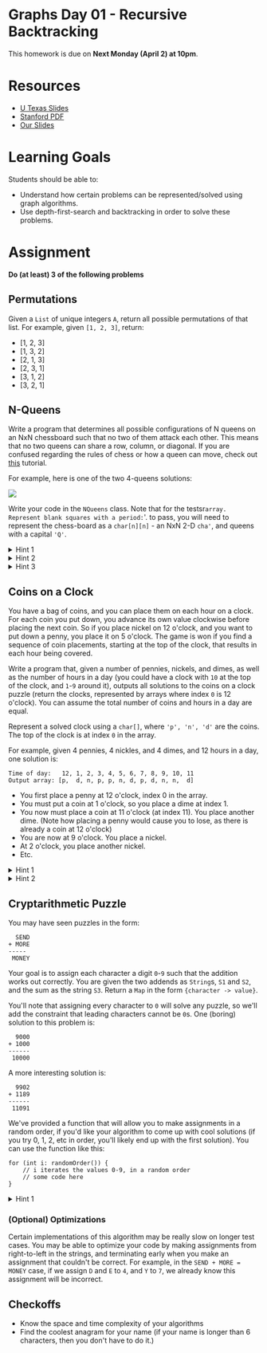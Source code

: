 # Graphs Day 01 - Recursive Backtracking

This homework is due on **Next Monday (April 2) at 10pm**.

# Resources

- [U Texas Slides](https://www.cs.utexas.edu/~scottm/cs314/handouts/slides/Topic13RecursiveBacktracking.pdf)
- [Stanford PDF](https://drive.google.com/open?id=1PoNEWRAI6s7em0eHVPgQAL2l-2__eq4l)
- [Our Slides](https://drive.google.com/open?id=1Cu_24HYXFxT4x29JgURj60sF4KTPH3Uh6E0ARDguJqU)

# Learning Goals

Students should be able to:

- Understand how certain problems can be represented/solved using graph algorithms.
- Use depth-first-search and backtracking in order to solve these problems.

# Assignment

**Do (at least) 3 of the following problems**

## Permutations

Given a `List` of unique integers `A`, return all possible permutations of that list. For example, given `[1, 2, 3]`, return:

- [1, 2, 3]
- [1, 3, 2]
- [2, 1, 3]
- [2, 3, 1]
- [3, 1, 2]
- [3, 2, 1]

## N-Queens

Write a program that determines all possible configurations of N queens on an NxN chessboard such that no two of them attack each other. This means that no two queens can share a row, column, or diagonal. If you are confused regarding the rules of chess or how a queen can move, check out [this](https://www.chessusa.com/chess-rules.html) tutorial.

For example, here is one of the two 4-queens solutions:

![](https://developers.google.com/optimization/images/queens/sol_4x4_b.png)

Write your code in the `NQueens` class. Note that for the testsr` array. Represent blank squares with a period: `'. to pass, you will need to represent the chess-board as a `char[n][n]` - an NxN 2-D `cha'`, and queens with a capital `'Q'`.

<details>
  <summary>Hint 1</summary>
  There must be a queen in every row of the chess board. Start at the top row of the board, and try to assign a queen to each column. Pass along which row you are currently assigning as a variable in your recursive function.
</details>

<details>
  <summary>Hint 2</summary>
  Use a data structure with O(1) access to store which columns contain queens.
</details>

<details>
  <summary>Hint 3</summary>
  We have provided a function to check if a Queen is on a the same diagonal as an input location (read the function comment to understand what it does). You may find this function helpful when checking if a location is valid for a queen.
</details>

## Coins on a Clock

You have a bag of coins, and you can place them on each hour on a clock. For each coin you put down, you advance its own value clockwise before placing the next coin. So if you place nickel on 12 o'clock, and you want to put down a penny, you place it on 5 o'clock. The game is won if you find a sequence of coin placements, starting at the top of the clock, that results in each hour being covered.

Write a program that, given a number of pennies, nickels, and dimes, as well as the number of hours in a day (you could have a clock with `10` at the top of the clock, and `1`-`9` around it), outputs all solutions to the coins on a clock puzzle (return the clocks, represented by arrays where index `0` is 12 o'clock). You can assume the total number of coins and hours in a day are equal.

Represent a solved clock using a `char[]`, where `'p', 'n', 'd'` are the coins. The top of the clock is at index `0` in the array.

For example, given 4 pennies, 4 nickles, and 4 dimes, and 12 hours in a day, one solution is:

```
Time of day:   12, 1, 2, 3, 4, 5, 6, 7, 8, 9, 10, 11
Output array: [p,  d, n, p, p, n, d, p, d, n, n,  d]
```

- You first place a penny at 12 o'clock, index 0 in the array.
- You must put a coin at 1 o'clock, so you place a dime at index 1.
- You now must place a coin at 11 o'clock (at index 11). You place another dime. (Note how placing a penny would cause you to lose, as there is already a coin at 12 o'clock)
- You are now at 9 o'clock. You place a nickel.
- At 2 o'clock, you place another nickel.
- Etc.

<details>
  <summary>Hint 1</summary>
  Keep track of how many of each coin you have remaining. If all are 0, then you have completed the puzzle.
</details>


<details>
  <summary>Hint 2</summary>
  Make one of your recursion variables the current location to place a coin (for example, call it `i`). Ie, for your first recursive call, `i=0`. If you then place a dime, in your next recursive call, `i=10`.
</details>

## Cryptarithmetic Puzzle

You may have seen puzzles in the form:

```
  SEND
+ MORE
-----
 MONEY
```

Your goal is to assign each character a digit `0`-`9` such that the addition works out correctly. You are given the two addends as `String`s, `S1` and `S2`, and the sum as the string `S3`. Return a `Map` in the form `{character -> value}`.

You'll note that assigning every character to `0` will solve any puzzle, so we'll add the constraint that leading characters cannot be `0`s. One (boring) solution to this problem is:

```
  9000
+ 1000
------
 10000
```

A more interesting solution is:

```
  9902
+ 1189
------
 11091
```

We've provided a function that will allow you to make assignments in a random order, if you'd like your algorithm to come up with cool solutions (if you try 0, 1, 2, etc in order, you'll likely end up with the first solution). You can use the function like this:

```
for (int i: randomOrder()) {
    // i iterates the values 0-9, in a random order
    // some code here
}
```
<details>
  <summary>Hint 1</summary>
  Keep track of a `Set` of unassigned characters in your recursion.
</details>


### (Optional) Optimizations

Certain implementations of this algorithm may be really slow on longer test cases. You may be able to optimize your code by making assignments from right-to-left in the strings, and terminating early when you make an assignment that couldn't be correct. For example, in the `SEND + MORE = MONEY` case, if we assign `D` and `E` to `4`, and `Y` to `7`, we already know this assignment will be incorrect.

## Checkoffs
- Know the space and time complexity of your algorithms
- Find the coolest anagram for your name (if your name is longer than 6 characters, then you don't have to do it.)
